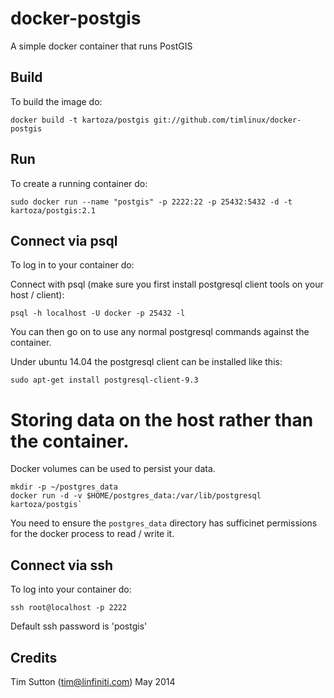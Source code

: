 # docker-postgis

A simple docker container that runs PostGIS


## Build

To build the image do:

```
docker build -t kartoza/postgis git://github.com/timlinux/docker-postgis
```

Run
---

To create a running container do:

```
sudo docker run --name "postgis" -p 2222:22 -p 25432:5432 -d -t kartoza/postgis:2.1
```

## Connect via psql

To log in to your container do:

Connect with psql (make sure you first install postgresql client tools on your
host / client):


```
psql -h localhost -U docker -p 25432 -l
```

You can then go on to use any normal postgresql commands against the container.

Under ubuntu 14.04 the postgresql client can be installed like this:

```
sudo apt-get install postgresql-client-9.3
```


# Storing data on the host rather than the container.


Docker volumes can be used to persist your data.

```
mkdir -p ~/postgres_data
docker run -d -v $HOME/postgres_data:/var/lib/postgresql kartoza/postgis`
```

You need to ensure the ``postgres_data`` directory has sufficinet permissions
for the docker process to read / write it.



Connect via ssh
---------------

To log into your container do:

```
ssh root@localhost -p 2222
```

Default ssh password is 'postgis'


Credits
-------
Tim Sutton (tim@linfiniti.com)
May 2014
